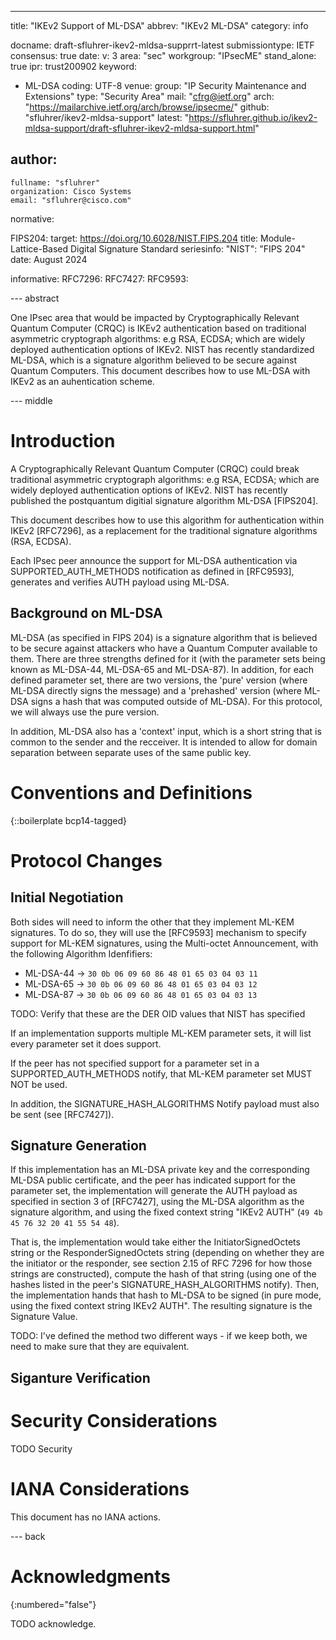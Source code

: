 ---
title: "IKEv2 Support of ML-DSA"
abbrev: "IKEv2 ML-DSA"
category: info

docname: draft-sfluhrer-ikev2-mldsa-supprrt-latest
submissiontype: IETF
consensus: true
date:
v: 3
area: "sec"
workgroup: "IPsecME"
stand_alone: true
ipr: trust200902
keyword:
 - ML-DSA
coding: UTF-8
venue:
  group: "IP Security Maintenance and Extensions"
  type: "Security Area"
  mail: "cfrg@ietf.org"
  arch: "https://mailarchive.ietf.org/arch/browse/ipsecme/"
  github: "sfluhrer/ikev2-mldsa-support"
  latest: "https://sfluhrer.github.io/ikev2-mldsa-support/draft-sfluhrer-ikev2-mldsa-support.html"

author:
 -
    fullname: "sfluhrer"
    organization: Cisco Systems
    email: "sfluhrer@cisco.com"

normative:

  FIPS204:
    target: https://doi.org/10.6028/NIST.FIPS.204
    title: Module-Lattice-Based Digital Signature Standard
    seriesinfo:
      "NIST": "FIPS 204"
    date: August 2024

informative:
  RFC7296:
  RFC7427:
  RFC9593:

--- abstract

One IPsec area that would be impacted by Cryptographically Relevant
Quantum Computer (CRQC) is IKEv2 authentication based on traditional
asymmetric cryptograph algorithms: e.g RSA, ECDSA; which are widely
deployed authentication options of IKEv2.
NIST has recently standardized ML-DSA, which is a signature algorithm believed to be secure against Quantum Computers.
This document describes how to use ML-DSA with IKEv2 as an auhentication scheme.

--- middle

# Introduction

   A Cryptographically Relevant Quantum Computer (CRQC) could break
   traditional asymmetric cryptograph algorithms: e.g RSA, ECDSA; which
   are widely deployed authentication options of IKEv2.
   NIST has recently published the postquantum digitial signature algorithm ML-DSA [FIPS204].

   This document describes how to use this algorithm for authentication within IKEv2 [RFC7296], as a replacement for the traditional signature algorithms (RSA, ECDSA).

   Each IPsec peer announce the support for ML-DSA authentication via
   SUPPORTED_AUTH_METHODS notification as defined in [RFC9593],
   generates and verifies AUTH payload using ML-DSA.

## Background on ML-DSA

   ML-DSA (as specified in FIPS 204) is a signature algorithm that is believed to be secure against attackers who have a Quantum Computer available to them.
   There are three strengths defined for it (with the parameter sets being known as ML-DSA-44, ML-DSA-65 and ML-DSA-87).
   In addition, for each defined parameter set, there are two versions, the 'pure' version (where ML-DSA directly signs the message) and a 'prehashed' version (where ML-DSA signs a hash that was computed outside of ML-DSA).
   For this protocol, we will always use the pure version.

   In addition, ML-DSA also has a 'context' input, which is a short string that is common to the sender and the recceiver.
   It is intended to allow for domain separation between separate uses of the same public key.

# Conventions and Definitions

{::boilerplate bcp14-tagged}

# Protocol Changes

## Initial Negotiation

Both sides will need to inform the other that they implement ML-KEM signatures.
To do so, they will use the [RFC9593] mechanism to specify support for ML-KEM signatures, using the Multi-octet Announcement, with the following Algorithm Idenfifiers:

* ML-DSA-44 -> `30 0b 06 09 60 86 48 01 65 03 04 03 11`
* ML-DSA-65 -> `30 0b 06 09 60 86 48 01 65 03 04 03 12`
* ML-DSA-87 -> `30 0b 06 09 60 86 48 01 65 03 04 03 13`

TODO: Verify that these are the DER OID values that NIST has specified

If an implementation supports multiple ML-KEM parameter sets, it will list every parameter set it does support.

If the peer has not specified support for a parameter set in a SUPPORTED_AUTH_METHODS notify, that ML-KEM parameter set MUST NOT be used.

In addition, the SIGNATURE_HASH_ALGORITHMS Notify payload must also be sent (see [RFC7427]).

## Signature Generation

If this implementation has an ML-DSA private key and the corresponding ML-DSA public certificate, and the peer has indicated support for the parameter set, the implementation will generate the AUTH payload as specified in section 3 of [RFC7427], using the ML-DSA algorithm as the signature algorithm, and using the fixed context string "IKEv2 AUTH" (`49 4b 45 76 32 20 41 55 54 48`).

That is, the implementation would take either the InitiatorSignedOctets string or the ResponderSignedOctets string (depending on whether they are the initiator or the responder, see section 2.15 of RFC 7296 for how those strings are constructed), compute the hash of that string (using one of the hashes listed in the peer's SIGNATURE_HASH_ALGORITHMS notify).
Then, the implementation hands that hash to ML-DSA to be signed (in pure mode, using the fixed context string IKEv2 AUTH".
The resulting signature is the Signature Value.

TODO: I've defined the method two different ways - if we keep both, we need to make sure that they are equivalent.

## Siganture Verification

# Security Considerations

TODO Security


# IANA Considerations

This document has no IANA actions.


--- back

# Acknowledgments
{:numbered="false"}

TODO acknowledge.
